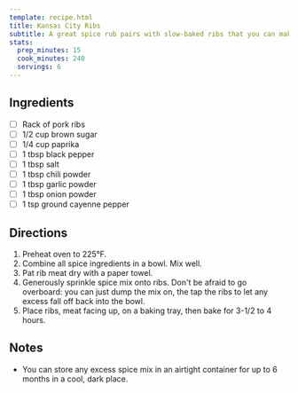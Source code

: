 ```yaml
---
template: recipe.html
title: Kansas City Ribs
subtitle: A great spice rub pairs with slow-baked ribs that you can make any time.
stats:
  prep_minutes: 15
  cook_minutes: 240
  servings: 6
---
```


## Ingredients

<div class="recipe-ingredients" markdown>

- [ ] Rack of pork ribs
- [ ] 1/2 cup brown sugar
- [ ] 1/4 cup paprika
- [ ] 1 tbsp black pepper
- [ ] 1 tbsp salt
- [ ] 1 tbsp chili powder
- [ ] 1 tbsp garlic powder
- [ ] 1 tbsp onion powder
- [ ] 1 tsp ground cayenne pepper

</div>

## Directions
<div class="recipe-directions" markdown>

1. Preheat oven to 225°F.
2. Combine all spice ingredients in a bowl. Mix well.
3. Pat rib meat dry with a paper towel.
4. Generously sprinkle spice mix onto ribs. Don't be afraid to go overboard: you can just dump the mix on, the tap the ribs to let any excess fall off back into the bowl.
5. Place ribs, meat facing up, on a baking tray, then bake for 3-1/2 to 4 hours.

</div>

## Notes

- You can store any excess spice mix in an airtight container for up to 6 months in a cool, dark place.
